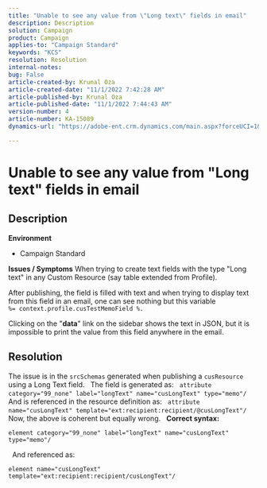 ```yaml
---
title: "Unable to see any value from \"Long text\" fields in email"
description: Description
solution: Campaign
product: Campaign
applies-to: "Campaign Standard"
keywords: "KCS"
resolution: Resolution
internal-notes: 
bug: False
article-created-by: Krunal Oza
article-created-date: "11/1/2022 7:42:28 AM"
article-published-by: Krunal Oza
article-published-date: "11/1/2022 7:44:43 AM"
version-number: 4
article-number: KA-15089
dynamics-url: "https://adobe-ent.crm.dynamics.com/main.aspx?forceUCI=1&pagetype=entityrecord&etn=knowledgearticle&id=3e325aba-b859-ed11-9561-6045bd0067ea"

---
```

# Unable to see any value from "Long text" fields in email

## Description

<b>Environment</b>
- Campaign Standard



<b>Issues / Symptoms</b>
When trying to create text fields with the type "Long text" in any Custom Resource (say table extended from Profile).

 After publishing, the field is filled with text and when trying to display text from this field in an email, one can see nothing but this variable `%= context.profile.cusTestMemoField %.`

 Clicking on the "<b>data</b>" link on the sidebar shows the text in JSON, but it is impossible to print the value from this field anywhere in the email.


## Resolution


The issue is in the `srcSchemas` generated when publishing a `cusResource` using a Long Text field.
 
The field is generated as:
 
`attribute category="99_none" label="longText" name="cusLongText" type="memo"/`
 
And is referenced in the resource definition as:
 
`attribute name="cusLongText" template="ext:recipient:recipient/@cusLongText"/`
 
Now, the above is coherent but equally wrong.
 
<b>Correct syntax:</b>


```
element category="99_none" label="longText" name="cusLongText" type="memo"/
```


 
And referenced as:


```
element name="cusLongText" template="ext:recipient:recipient/cusLongText"/
```

